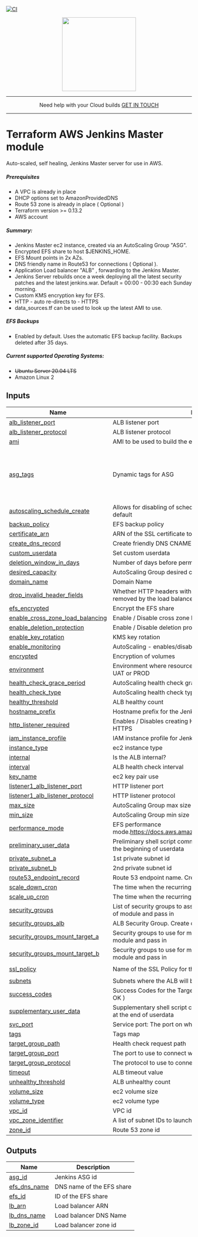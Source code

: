 [![CI](https://github.com/Cloud-42/terraform-aws-jenkins/actions/workflows/actions.yml/badge.svg)](https://github.com/Cloud-42/terraform-aws-jenkins/actions/workflows/actions.yml)

<p align="center">
  <a href="https://www.cloud42.io/" target="_blank" rel="Homepage">
  <img width="200" height="200" src="https://www.cloud42.io/wp-content/uploads/2020/01/transparent_small.png">
  </a>
</p>

---
<p align="center">Need help with your Cloud builds <a href = "mailto: hello@cloud42.io">GET IN TOUCH</a>

---

# Terraform AWS Jenkins Master module

Auto-scaled, self healing, Jenkins Master server for use in AWS.

##### Prerequisites

* A VPC is already in place
* DHCP options set to AmazonProvidedDNS
* Route 53 zone is already in place ( Optional )
* Terraform version >= 0.13.2
* AWS account

##### Summary:

* Jenkins Master ec2 instance, created via an AutoScaling Group "ASG".
* Encrypted EFS share to host $JENKINS_HOME.
* EFS Mount points in 2x AZs.
* DNS friendly name in Route53 for connections ( Optional ).
* Application Load balancer "ALB" , forwarding to the Jenkins Master.
* Jenkins Server rebuilds once a week deploying all the latest security patches and the latest jenkins.war. Default =
  00:00 - 00:30 each Sunday morning.
* Custom KMS encryption key for EFS.
* HTTP - auto re-directs to - HTTPS
* data\_sources.tf can be used to look up the latest AMI to use.

##### EFS Backups

* Enabled by default. Uses the automatic EFS backup facility. Backups deleted after 35 days.

##### Current supported Operating Systems:

* ~~Ubuntu Server 20.04 LTS~~
* Amazon Linux 2

## Inputs

| Name                                                                                                                                       | Description                                                                                 | Type           | Default                                                                                                                       | Required |
|--------------------------------------------------------------------------------------------------------------------------------------------|---------------------------------------------------------------------------------------------|----------------|-------------------------------------------------------------------------------------------------------------------------------|:--------:|
| <a name="input_alb_listener_port"></a> [alb\_listener\_port](#input\_alb\_listener\_port)                                                  | ALB listener port                                                                           | `number`       | `"443"`                                                                                                                       |    no    |
| <a name="input_alb_listener_protocol"></a> [alb\_listener\_protocol](#input\_alb\_listener\_protocol)                                      | ALB listener protocol                                                                       | `string`       | `"HTTPS"`                                                                                                                     |    no    |
| <a name="input_ami"></a> [ami](#input\_ami)                                                                                                | AMI to be used to build the ec2 instance (via launch config)                                | `string`       | n/a                                                                                                                           |   yes    |
| <a name="input_asg_tags"></a> [asg\_tags](#input\_asg\_tags)                                                                               | Dynamic tags for ASG                                                                        | `any`          | <pre>[<br>  {<br>    "key": "Name",<br>    "propagate_at_launch": true,<br>    "value": "tags need setting"<br>  }<br>]</pre> |    no    |
| <a name="input_autoscaling_schedule_create"></a> [autoscaling\_schedule\_create](#input\_autoscaling\_schedule\_create)                    | Allows for disabling of scheduled actions on ASG. Enabled by default                        | `number`       | `1`                                                                                                                           |    no    |
| <a name="input_backup_policy"></a> [backup\_policy](#input\_backup\_policy)                                                                | EFS backup policy                                                                           | `string`       | `"ENABLED"`                                                                                                                   |    no    |
| <a name="input_certificate_arn"></a> [certificate\_arn](#input\_certificate\_arn)                                                          | ARN of the SSL certificate to use                                                           | `string`       | n/a                                                                                                                           |   yes    |
| <a name="input_create_dns_record"></a> [create\_dns\_record](#input\_create\_dns\_record)                                                  | Create friendly DNS CNAME                                                                   | `bool`         | `true`                                                                                                                        |    no    |
| <a name="input_custom_userdata"></a> [custom\_userdata](#input\_custom\_userdata)                                                          | Set custom userdata                                                                         | `string`       | `""`                                                                                                                          |    no    |
| <a name="input_deletion_window_in_days"></a> [deletion\_window\_in\_days](#input\_deletion\_window\_in\_days)                              | Number of days before permanent removal                                                     | `number`       | `"30"`                                                                                                                        |    no    |
| <a name="input_desired_capacity"></a> [desired\_capacity](#input\_desired\_capacity)                                                       | AutoScaling Group desired capacity                                                          | `number`       | `1`                                                                                                                           |    no    |
| <a name="input_domain_name"></a> [domain\_name](#input\_domain\_name)                                                                      | Domain Name                                                                                 | `string`       | n/a                                                                                                                           |   yes    |
| <a name="input_drop_invalid_header_fields"></a> [drop\_invalid\_header\_fields](#input\_drop\_invalid\_header\_fields)                     | Whether HTTP headers with header fields that are not valid are removed by the load balancer | `bool`         | `true`                                                                                                                        |    no    |
| <a name="input_efs_encrypted"></a> [efs\_encrypted](#input\_efs\_encrypted)                                                                | Encrypt the EFS share                                                                       | `bool`         | `true`                                                                                                                        |    no    |
| <a name="input_enable_cross_zone_load_balancing"></a> [enable\_cross\_zone\_load\_balancing](#input\_enable\_cross\_zone\_load\_balancing) | Enable / Disable cross zone load balancing                                                  | `bool`         | `false`                                                                                                                       |    no    |
| <a name="input_enable_deletion_protection"></a> [enable\_deletion\_protection](#input\_enable\_deletion\_protection)                       | Enable / Disable deletion protection for the ALB.                                           | `bool`         | `false`                                                                                                                       |    no    |
| <a name="input_enable_key_rotation"></a> [enable\_key\_rotation](#input\_enable\_key\_rotation)                                            | KMS key rotation                                                                            | `bool`         | `true`                                                                                                                        |    no    |
| <a name="input_enable_monitoring"></a> [enable\_monitoring](#input\_enable\_monitoring)                                                    | AutoScaling - enables/disables detailed monitoring                                          | `bool`         | `"false"`                                                                                                                     |    no    |
| <a name="input_encrypted"></a> [encrypted](#input\_encrypted)                                                                              | Encryption of volumes                                                                       | `bool`         | `true`                                                                                                                        |    no    |
| <a name="input_environment"></a> [environment](#input\_environment)                                                                        | Environment where resources are being created, for example DEV, UAT or PROD                 | `string`       | n/a                                                                                                                           |   yes    |
| <a name="input_health_check_grace_period"></a> [health\_check\_grace\_period](#input\_health\_check\_grace\_period)                        | AutoScaling health check grace period                                                       | `number`       | `180`                                                                                                                         |    no    |
| <a name="input_health_check_type"></a> [health\_check\_type](#input\_health\_check\_type)                                                  | AutoScaling health check type. EC2 or ELB                                                   | `string`       | `"ELB"`                                                                                                                       |    no    |
| <a name="input_healthy_threshold"></a> [healthy\_threshold](#input\_healthy\_threshold)                                                    | ALB healthy count                                                                           | `number`       | `2`                                                                                                                           |    no    |
| <a name="input_hostname_prefix"></a> [hostname\_prefix](#input\_hostname\_prefix)                                                          | Hostname prefix for the Jenkins server                                                      | `string`       | `"jenkins"`                                                                                                                   |    no    |
| <a name="input_http_listener_required"></a> [http\_listener\_required](#input\_http\_listener\_required)                                   | Enables / Disables creating HTTP listener. Listener auto redirects to HTTPS                 | `bool`         | `true`                                                                                                                        |    no    |
| <a name="input_iam_instance_profile"></a> [iam\_instance\_profile](#input\_iam\_instance\_profile)                                         | IAM instance profile for Jenkins server                                                     | `string`       | `null`                                                                                                                        |    no    |
| <a name="input_instance_type"></a> [instance\_type](#input\_instance\_type)                                                                | ec2 instance type                                                                           | `string`       | `"t3a.medium"`                                                                                                                |    no    |
| <a name="input_internal"></a> [internal](#input\_internal)                                                                                 | Is the ALB internal?                                                                        | `bool`         | `false`                                                                                                                       |    no    |
| <a name="input_interval"></a> [interval](#input\_interval)                                                                                 | ALB health check interval                                                                   | `number`       | `20`                                                                                                                          |    no    |
| <a name="input_key_name"></a> [key\_name](#input\_key\_name)                                                                               | ec2 key pair use                                                                            | `string`       | n/a                                                                                                                           |   yes    |
| <a name="input_listener1_alb_listener_port"></a> [listener1\_alb\_listener\_port](#input\_listener1\_alb\_listener\_port)                  | HTTP listener port                                                                          | `number`       | `80`                                                                                                                          |    no    |
| <a name="input_listener1_alb_listener_protocol"></a> [listener1\_alb\_listener\_protocol](#input\_listener1\_alb\_listener\_protocol)      | HTTP listener protocol                                                                      | `string`       | `"HTTP"`                                                                                                                      |    no    |
| <a name="input_max_size"></a> [max\_size](#input\_max\_size)                                                                               | AutoScaling Group max size                                                                  | `number`       | `1`                                                                                                                           |    no    |
| <a name="input_min_size"></a> [min\_size](#input\_min\_size)                                                                               | AutoScaling Group min size                                                                  | `number`       | `1`                                                                                                                           |    no    |
| <a name="input_performance_mode"></a> [performance\_mode](#input\_performance\_mode)                                                       | EFS performance mode.https://docs.aws.amazon.com/efs/latest/ug/performance.html             | `string`       | `"generalPurpose"`                                                                                                            |    no    |
| <a name="input_preliminary_user_data"></a> [preliminary\_user\_data](#input\_preliminary\_user\_data)                                      | Preliminary shell script commands for adding to user data.Runs at the beginning of userdata | `string`       | `"#preliminary_user_data"`                                                                                                    |    no    |
| <a name="input_private_subnet_a"></a> [private\_subnet\_a](#input\_private\_subnet\_a)                                                     | 1st private subnet id                                                                       | `string`       | n/a                                                                                                                           |   yes    |
| <a name="input_private_subnet_b"></a> [private\_subnet\_b](#input\_private\_subnet\_b)                                                     | 2nd private subnet id                                                                       | `string`       | n/a                                                                                                                           |   yes    |
| <a name="input_route53_endpoint_record"></a> [route53\_endpoint\_record](#input\_route53\_endpoint\_record)                                | Route 53 endpoint name. Creates route53\_endpoint\_record                                   | `string`       | `"jenkins"`                                                                                                                   |    no    |
| <a name="input_scale_down_cron"></a> [scale\_down\_cron](#input\_scale\_down\_cron)                                                        | The time when the recurring scale down action start.Cron format                             | `string`       | `"0 0 * * SUN"`                                                                                                               |    no    |
| <a name="input_scale_up_cron"></a> [scale\_up\_cron](#input\_scale\_up\_cron)                                                              | The time when the recurring scale up action start.Cron format                               | `string`       | `"30 0 * * SUN"`                                                                                                              |    no    |
| <a name="input_security_groups"></a> [security\_groups](#input\_security\_groups)                                                          | List of security groups to assign to the ec2 instance. Create outside of module and pass in | `list(string)` | n/a                                                                                                                           |   yes    |
| <a name="input_security_groups_alb"></a> [security\_groups\_alb](#input\_security\_groups\_alb)                                            | ALB Security Group. Create outside of module and pass in                                    | `list(string)` | n/a                                                                                                                           |   yes    |
| <a name="input_security_groups_mount_target_a"></a> [security\_groups\_mount\_target\_a](#input\_security\_groups\_mount\_target\_a)       | Security groups to use for mount target subnet a. Create outside of module and pass in      | `list(string)` | n/a                                                                                                                           |   yes    |
| <a name="input_security_groups_mount_target_b"></a> [security\_groups\_mount\_target\_b](#input\_security\_groups\_mount\_target\_b)       | Security groups to use for mount target subnet b. Create outside of module and pass in      | `list(string)` | n/a                                                                                                                           |   yes    |
| <a name="input_ssl_policy"></a> [ssl\_policy](#input\_ssl\_policy)                                                                         | Name of the SSL Policy for the listener                                                     | `string`       | `"ELBSecurityPolicy-TLS-1-2-Ext-2018-06"`                                                                                     |    no    |
| <a name="input_subnets"></a> [subnets](#input\_subnets)                                                                                    | Subnets where the ALB will be placed                                                        | `list(string)` | n/a                                                                                                                           |   yes    |
| <a name="input_success_codes"></a> [success\_codes](#input\_success\_codes)                                                                | Success Codes for the Target Group Health Checks. Default is 200 ( OK )                     | `string`       | `"200"`                                                                                                                       |    no    |
| <a name="input_supplementary_user_data"></a> [supplementary\_user\_data](#input\_supplementary\_user\_data)                                | Supplementary shell script commands for adding to user data.Runs at the end of userdata     | `string`       | `"#supplementary_user_data"`                                                                                                  |    no    |
| <a name="input_svc_port"></a> [svc\_port](#input\_svc\_port)                                                                               | Service port: The port on which targets receive traffic.                                    | `number`       | `8080`                                                                                                                        |    no    |
| <a name="input_tags"></a> [tags](#input\_tags)                                                                                             | Tags map                                                                                    | `map(string)`  | `{}`                                                                                                                          |    no    |
| <a name="input_target_group_path"></a> [target\_group\_path](#input\_target\_group\_path)                                                  | Health check request path                                                                   | `string`       | `"/"`                                                                                                                         |    no    |
| <a name="input_target_group_port"></a> [target\_group\_port](#input\_target\_group\_port)                                                  | The port to use to connect with the target                                                  | `number`       | `"8080"`                                                                                                                      |    no    |
| <a name="input_target_group_protocol"></a> [target\_group\_protocol](#input\_target\_group\_protocol)                                      | The protocol to use to connect to the target                                                | `string`       | `"HTTP"`                                                                                                                      |    no    |
| <a name="input_timeout"></a> [timeout](#input\_timeout)                                                                                    | ALB timeout value                                                                           | `number`       | `5`                                                                                                                           |    no    |
| <a name="input_unhealthy_threshold"></a> [unhealthy\_threshold](#input\_unhealthy\_threshold)                                              | ALB unhealthy count                                                                         | `number`       | `10`                                                                                                                          |    no    |
| <a name="input_volume_size"></a> [volume\_size](#input\_volume\_size)                                                                      | ec2 volume size                                                                             | `number`       | `30`                                                                                                                          |    no    |
| <a name="input_volume_type"></a> [volume\_type](#input\_volume\_type)                                                                      | ec2 volume type                                                                             | `string`       | `"gp2"`                                                                                                                       |    no    |
| <a name="input_vpc_id"></a> [vpc\_id](#input\_vpc\_id)                                                                                     | VPC id                                                                                      | `string`       | n/a                                                                                                                           |   yes    |
| <a name="input_vpc_zone_identifier"></a> [vpc\_zone\_identifier](#input\_vpc\_zone\_identifier)                                            | A list of subnet IDs to launch AutoScaling resources in.                                    | `list(string)` | n/a                                                                                                                           |   yes    |
| <a name="input_zone_id"></a> [zone\_id](#input\_zone\_id)                                                                                  | Route 53 zone id                                                                            | `string`       | `null`                                                                                                                        |    no    |

## Outputs

| Name                                                                         | Description               |
|------------------------------------------------------------------------------|---------------------------|
| <a name="output_asg_id"></a> [asg\_id](#output\_asg\_id)                     | Jenkins ASG id            |
| <a name="output_efs_dns_name"></a> [efs\_dns\_name](#output\_efs\_dns\_name) | DNS name of the EFS share |
| <a name="output_efs_id"></a> [efs\_id](#output\_efs\_id)                     | ID of the EFS share       |
| <a name="output_lb_arn"></a> [lb\_arn](#output\_lb\_arn)                     | Load balancer ARN         |
| <a name="output_lb_dns_name"></a> [lb\_dns\_name](#output\_lb\_dns\_name)    | Load balancer DNS Name    |
| <a name="output_lb_zone_id"></a> [lb\_zone\_id](#output\_lb\_zone\_id)       | Load balancer zone id     |
